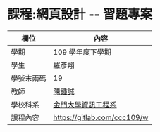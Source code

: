 # 課程:網頁設計 -- 習題專案

欄位 | 內容
-----|--------
學期 | 109 學年度下學期
學生 | 羅彥翔
學號末兩碼 | 19
教師 | [陳鍾誠](https://www.nqu.edu.tw/educsie/index.php?act=blog&code=list&ids=4)
學校科系 | [金門大學資訊工程系](https://www.nqu.edu.tw/educsie/index.php)
課程內容 | https://gitlab.com/ccc109/w
